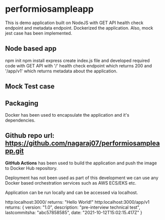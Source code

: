 # performiosampleapp
This is demo application built on NodeJS with GET API health check endpoint and metadata endpoint. Dockerized the application. Also, mock jest case has been implemented.

## Node based app
npm init
npm install express
create index.js file and developed required code with GET API with '/' health check endpoint which
returns 200 and '/app/v1' which returns metadata about the application.

## Mock Test case

## Packaging
Docker has been used to encapsulate the application and it's dependencies.
## Github repo url: https://github.com/nagaraj07/performiosampleapp.git

**GitHub Actions** has been used to build the application and push the image to Docker Hub repository.

Deployment has not been used as part of this development we can use any Docker based orchestration services such as AWS ECS/EKS etc.

Application can be run locally and can be accessed via localhost.

http:localhost:3000/
returns: "Hello World!"
http:localhost:3000/app/v1
returns: 
{
    version: "1.0",
    description: "pre-interview technical test",
    lastcommitsha: "abc57858585",
    date: "2021-10-12T15:02:15.417Z"
}